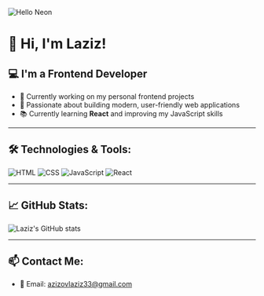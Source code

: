 ![Hello Neon](https://media.giphy.com/media/xUPGcguWZHRC2HyBRS/giphy.gif)

# 👋 Hi, I'm Laziz!

## 💻 I'm a Frontend Developer

- 🌱 Currently working on my personal frontend projects
- 🚀 Passionate about building modern, user-friendly web applications
- 📚 Currently learning **React** and improving my JavaScript skills

---

## 🛠️ Technologies & Tools:

![HTML](https://img.shields.io/badge/HTML-E34F26?style=for-the-badge&logo=html5&logoColor=white)
![CSS](https://img.shields.io/badge/CSS-1572B6?style=for-the-badge&logo=css3&logoColor=white)
![JavaScript](https://img.shields.io/badge/JavaScript-F7DF1E?style=for-the-badge&logo=javascript&logoColor=black)
![React](https://img.shields.io/badge/React-20232A?style=for-the-badge&logo=react&logoColor=61DAFB)

---

## 📈 GitHub Stats:

![Laziz's GitHub stats](https://github-readme-stats.vercel.app/api?username=yourusername&show_icons=true&theme=radical)

---

## 📫 Contact Me: 

- 📧 Email: azizovlaziz33@gmail.com  


